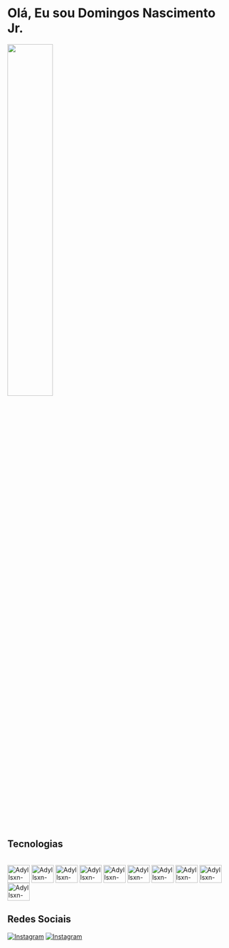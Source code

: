# Olá, Eu sou Domingos Nascimento Jr.

<div align="left">
<img width="45%" src="https://github-readme-stats.vercel.app/api/top-langs/?username=Adyllsxn&layout=compact&theme=tokyonight&hide_border=false" />
</div>

## Tecnologias
<div style="display: inline_block"><br>
<img align="center" alt="Adyllsxn-Js" height="40" width="50" src="https://cdn.jsdelivr.net/gh/devicons/devicon@latest/icons/csharp/csharp-original.svg" />
<img align="center" alt="Adyllsxn-Js" height="40" width="50" src="https://cdn.jsdelivr.net/gh/devicons/devicon@latest/icons/javascript/javascript-plain.svg" />
<img align="center" alt="Adyllsxn-sqlserver" height="40" width="50"   src="https://cdn.jsdelivr.net/gh/devicons/devicon@latest/icons/html5/html5-original.svg" />
<img align="center" alt="Adyllsxn-sqlserver" height="40" width="50"  src="https://cdn.jsdelivr.net/gh/devicons/devicon@latest/icons/css3/css3-original.svg" />                  
<img align="center" alt="Adyllsxn-react" height="40" width="50"  src="https://cdn.jsdelivr.net/gh/devicons/devicon@latest/icons/react/react-original.svg" />
<img align="center" alt="Adyllsxn-blazor" height="40" width="50"  src="https://cdn.jsdelivr.net/gh/devicons/devicon@latest/icons/blazor/blazor-original.svg" />
<img align="center" alt="Adyllsxn-sqlserver" height="40" width="50"  src="https://cdn.jsdelivr.net/gh/devicons/devicon@latest/icons/microsoftsqlserver/microsoftsqlserver-original-wordmark.svg" />
<img align="center" alt="Adyllsxn-sqlserver" height="40" width="50" src="https://cdn.jsdelivr.net/gh/devicons/devicon@latest/icons/mysql/mysql-original-wordmark.svg" />        
<img align="center" alt="Adyllsxn-sqlserver" height="40" width="50"   src="https://cdn.jsdelivr.net/gh/devicons/devicon@latest/icons/docker/docker-original.svg" />         
<img align="center" alt="Adyllsxn-figma" height="40" width="50"  src="https://cdn.jsdelivr.net/gh/devicons/devicon@latest/icons/figma/figma-original.svg" />       
</div>

## Redes Sociais
[![Instagram](https://img.shields.io/badge/Instagram-E4405F?style=for-the-badge&logo=instagram&logoColor=white)](https://www.instagram.com/adyllsxn/)
[![Instagram](https://img.shields.io/badge/LinkedIn-0077B5?style=for-the-badge&logo=linkedin&logoColor=white)](https://www.linkedin.com/in/adyllsxn-08a0b5354/)

